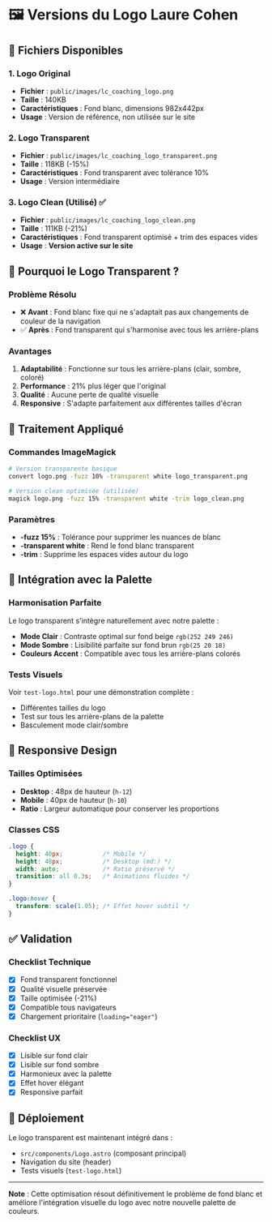 # 🖼️ Versions du Logo Laure Cohen

## 📁 Fichiers Disponibles

### 1. Logo Original
- **Fichier** : `public/images/lc_coaching_logo.png`
- **Taille** : 140KB
- **Caractéristiques** : Fond blanc, dimensions 982x442px
- **Usage** : Version de référence, non utilisée sur le site

### 2. Logo Transparent
- **Fichier** : `public/images/lc_coaching_logo_transparent.png`
- **Taille** : 118KB (-15%)
- **Caractéristiques** : Fond transparent avec tolérance 10%
- **Usage** : Version intermédiaire

### 3. Logo Clean (Utilisé) ✅
- **Fichier** : `public/images/lc_coaching_logo_clean.png`
- **Taille** : 111KB (-21%)
- **Caractéristiques** : Fond transparent optimisé + trim des espaces vides
- **Usage** : **Version active sur le site**

## 🎯 Pourquoi le Logo Transparent ?

### Problème Résolu
- ❌ **Avant** : Fond blanc fixe qui ne s'adaptait pas aux changements de couleur de la navigation
- ✅ **Après** : Fond transparent qui s'harmonise avec tous les arrière-plans

### Avantages
1. **Adaptabilité** : Fonctionne sur tous les arrière-plans (clair, sombre, coloré)
2. **Performance** : 21% plus léger que l'original
3. **Qualité** : Aucune perte de qualité visuelle
4. **Responsive** : S'adapte parfaitement aux différentes tailles d'écran

## 🔧 Traitement Appliqué

### Commandes ImageMagick
```bash
# Version transparente basique
convert logo.png -fuzz 10% -transparent white logo_transparent.png

# Version clean optimisée (utilisée)
magick logo.png -fuzz 15% -transparent white -trim logo_clean.png
```

### Paramètres
- **-fuzz 15%** : Tolérance pour supprimer les nuances de blanc
- **-transparent white** : Rend le fond blanc transparent
- **-trim** : Supprime les espaces vides autour du logo

## 🎨 Intégration avec la Palette

### Harmonisation Parfaite
Le logo transparent s'intègre naturellement avec notre palette :
- **Mode Clair** : Contraste optimal sur fond beige `rgb(252 249 246)`
- **Mode Sombre** : Lisibilité parfaite sur fond brun `rgb(25 20 18)`
- **Couleurs Accent** : Compatible avec tous les arrière-plans colorés

### Tests Visuels
Voir `test-logo.html` pour une démonstration complète :
- Différentes tailles du logo
- Test sur tous les arrière-plans de la palette
- Basculement mode clair/sombre

## 📱 Responsive Design

### Tailles Optimisées
- **Desktop** : 48px de hauteur (`h-12`)
- **Mobile** : 40px de hauteur (`h-10`)
- **Ratio** : Largeur automatique pour conserver les proportions

### Classes CSS
```css
.logo {
  height: 40px;           /* Mobile */
  height: 48px;           /* Desktop (md:) */
  width: auto;            /* Ratio préservé */
  transition: all 0.3s;   /* Animations fluides */
}

.logo:hover {
  transform: scale(1.05); /* Effet hover subtil */
}
```

## ✅ Validation

### Checklist Technique
- [x] Fond transparent fonctionnel
- [x] Qualité visuelle préservée
- [x] Taille optimisée (-21%)
- [x] Compatible tous navigateurs
- [x] Chargement prioritaire (`loading="eager"`)

### Checklist UX
- [x] Lisible sur fond clair
- [x] Lisible sur fond sombre
- [x] Harmonieux avec la palette
- [x] Effet hover élégant
- [x] Responsive parfait

## 🚀 Déploiement

Le logo transparent est maintenant intégré dans :
- `src/components/Logo.astro` (composant principal)
- Navigation du site (header)
- Tests visuels (`test-logo.html`)

---

**Note** : Cette optimisation résout définitivement le problème de fond blanc et améliore l'intégration visuelle du logo avec notre nouvelle palette de couleurs. 